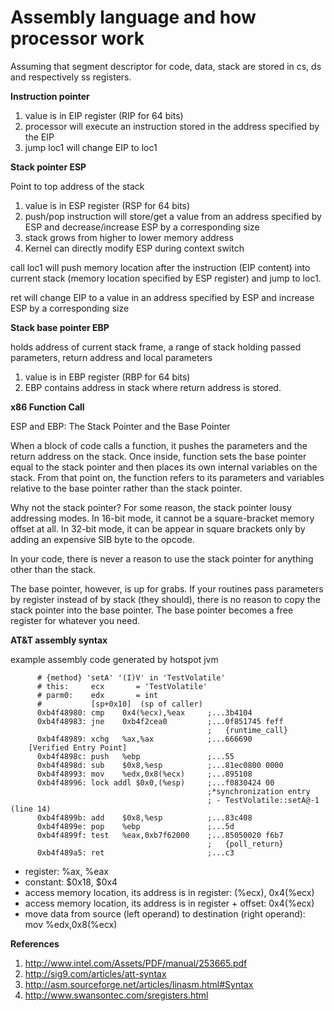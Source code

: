 # Assembly language and how processor work

Assuming that segment descriptor for code, data, stack are stored in cs, ds and respectively ss registers.

**Instruction pointer**

1. value is in EIP register (RIP for 64 bits)
2. processor will execute an instruction stored in the address specified by the EIP
3. jump loc1 will change EIP to loc1

**Stack pointer ESP**

Point to top address of the stack

1. value is in ESP register (RSP for 64 bits)
2. push/pop instruction will store/get a value from an address specified by ESP and decrease/increase ESP by a corresponding size
3. stack grows from higher to lower memory address
4. Kernel can directly modify ESP during context switch

call loc1 will push memory location after the instruction (EIP content) into current stack (memory location specified by ESP register) 
and jump to loc1.

ret will change EIP to a value in an address specified by ESP and increase ESP by a corresponding size

**Stack base pointer EBP** 

holds address of current stack frame, a range of stack holding passed parameters, return address and local parameters

1. value is in EBP register (RBP for 64 bits)
2. EBP contains address in stack where return address is stored.

**x86 Function Call**

ESP and EBP: The Stack Pointer and the Base Pointer

When a block of code calls a function, it pushes the parameters and the return address on the stack. 
Once inside, function sets the base pointer equal to the stack pointer and then places its own internal variables on the stack. 
From that point on, the function refers to its parameters and variables relative to the base pointer rather than the stack pointer. 

Why not the stack pointer? For some reason, the stack pointer lousy addressing modes. In 16-bit mode, it cannot be a square-bracket memory offset at all. In 32-bit mode, it can be appear in square brackets only by adding an expensive SIB byte to the opcode.

In your code, there is never a reason to use the stack pointer for anything other than the stack. 

The base pointer, however, is up for grabs. If your routines pass parameters by register instead of by stack (they should), 
there is no reason to copy the stack pointer into the base pointer. The base pointer becomes a free register for whatever you need.

**AT&T assembly syntax**

example assembly code generated by hotspot jvm

          # {method} 'setA' '(I)V' in 'TestVolatile'
          # this:     ecx       = 'TestVolatile'
          # parm0:    edx       = int
          #           [sp+0x10]  (sp of caller)
          0xb4f48980: cmp    0x4(%ecx),%eax     ;...3b4104
          0xb4f48983: jne    0xb4f2cea0         ;...0f851745 feff
                                                ;   {runtime_call}
          0xb4f48989: xchg   %ax,%ax            ;...666690
        [Verified Entry Point]
          0xb4f4898c: push   %ebp               ;...55
          0xb4f4898d: sub    $0x8,%esp          ;...81ec0800 0000
          0xb4f48993: mov    %edx,0x8(%ecx)     ;...895108
          0xb4f48996: lock addl $0x0,(%esp)     ;...f0830424 00
                                                ;*synchronization entry
                                                ; - TestVolatile::setA@-1 (line 14)
          0xb4f4899b: add    $0x8,%esp          ;...83c408
          0xb4f4899e: pop    %ebp               ;...5d
          0xb4f4899f: test   %eax,0xb7f62000    ;...85050020 f6b7
                                                ;   {poll_return}
          0xb4f489a5: ret                       ;...c3
         

* register: %ax, %eax
* constant: $0x18, $0x4
* access memory location, its address is  in register: (%ecx), 0x4(%ecx)
* access memory location, its address is  in register + offset: 0x4(%ecx)
* move data from source (left operand) to destination (right operand): mov %edx,0x8(%ecx)

**References**

1. http://www.intel.com/Assets/PDF/manual/253665.pdf
2. http://sig9.com/articles/att-syntax
3. http://asm.sourceforge.net/articles/linasm.html#Syntax
4. http://www.swansontec.com/sregisters.html
